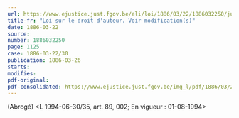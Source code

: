 ```yaml
---
url: https://www.ejustice.just.fgov.be/eli/loi/1886/03/22/1886032250/justel
title-fr: "Loi sur le droit d'auteur. Voir modification(s)"
date: 1886-03-22
source:
number: 1886032250
page: 1125
case: 1886-03-22/30
publication: 1886-03-26
starts:
modifies:
pdf-original:
pdf-consolidated: https://www.ejustice.just.fgov.be/img_l/pdf/1886/03/22/1886032250_F.pdf
---
```


(Abrogé) <L 1994-06-30/35, art. 89, 002;  En vigueur :  01-08-1994>
